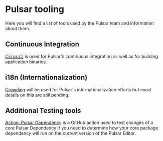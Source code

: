 # Pulsar tooling

Here you will find a list of tools used by the Pulsar team and information about them.

## Continuous Integration

[Cirrus CI](https://cirrus-ci.com/github/pulsar-edit/pulsar) is used for Pulsar's continuous integration as well as for building application binaries.

## i18n (Internationalization)

[Crowding](https://crowdin.pulsar-edit.dev/) will be used for Pulsar's internationalization efforts but exact details on this are still pending.

## Additional Testing tools

[Action: Pulsar Dependency](https://github.com/pulsar-edit/action-pulsar-dependency) is a GitHub action used to test changes of a core Pulsar Dependency
if you need to determine how your core package dependency will run on the current version of the Pulsar Editor.
